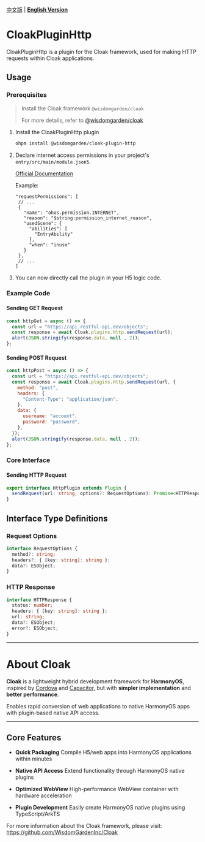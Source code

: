 [中文版](./README.md) | [**English Version**](./README-EN.md)

# CloakPluginHttp

CloakPluginHttp is a plugin for the Cloak framework, used for making HTTP requests within Cloak applications.

## Usage

### Prerequisites

> Install the Cloak framework `@wisdomgarden/cloak`
>
> For more details, refer to [@wisdomgarden/cloak](https://ohpm.openharmony.cn/#/cn/detail/@wisdomgarden%2Fcloak)

1. Install the CloakPluginHttp plugin
   ```bash
   ohpm install @wisdomgarden/cloak-plugin-http
   ```

2. Declare internet access permissions in your project's `entry/src/main/module.json5`.
   
   [Official Documentation](https://developer.huawei.com/consumer/cn/doc/harmonyos-guides-V5/declare-permissions-V5#%E5%9C%A8%E9%85%8D%E7%BD%AE%E6%96%87%E4%BB%B6%E4%B8%AD%E5%A3%B0%E6%98%8E%E6%9D%83%E9%99%90)
   
   Example:
   ```json5
   "requestPermissions": [
    // ...
    {
      "name": "ohos.permission.INTERNET",
      "reason": "$string:permission_internet_reason",
      "usedScene": {
        "abilities": [
          "EntryAbility"
        ],
        "when": "inuse"
      }
    },
    // ...
   ]
   ```

3. You can now directly call the plugin in your H5 logic code.

### Example Code

#### Sending GET Request
```javascript
const httpGet = async () => {
  const url = "https://api.restful-api.dev/objects";
  const response = await Cloak.plugins.Http.sendRequest(url);
  alert(JSON.stringify(response.data, null , 2));
};
```

#### Sending POST Request
```javascript
const httpPost = async () => {
  const url = "https://api.restful-api.dev/objects";
  const response = await Cloak.plugins.Http.sendRequest(url, {
    method: "post",
    headers: {
      "Content-Type": "application/json",
    },
    data: {
      username: "account",
      password: "password",
    },
  });
  alert(JSON.stringify(response.data, null , 2));
};
```

### Core Interface

#### Sending HTTP Request
```typescript
export interface HttpPlugin extends Plugin {
  sendRequest(url: string, options?: RequestOptions): Promise<HTTPResponse>;
}
```

## Interface Type Definitions

### Request Options
```typescript
interface RequestOptions {
  method?: string;
  headers?: { [key: string]: string };
  data?: ESObject;
}
```

### HTTP Response
```typescript
interface HTTPResponse {
  status: number;
  headers: { [key: string]: string };
  url: string;
  data?: ESObject;
  error?: ESObject;
}
```

---

# About **Cloak**

**Cloak** is a lightweight hybrid development framework for **HarmonyOS**, inspired by [Cordova](https://cordova.apache.org/) and [Capacitor](https://capacitorjs.com/), but with **simpler implementation** and **better performance**.

Enables rapid conversion of web applications to native HarmonyOS apps with plugin-based native API access.

---

## Core Features

- **Quick Packaging**
  Compile H5/web apps into HarmonyOS applications within minutes

- **Native API Access**
  Extend functionality through HarmonyOS native plugins

- **Optimized WebView**
  High-performance WebView container with hardware acceleration

- **Plugin Development**
  Easily create HarmonyOS native plugins using TypeScript/ArkTS

For more information about the Cloak framework, please visit: https://github.com/WisdomGardenInc/Cloak